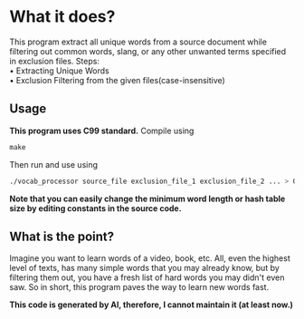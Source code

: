 # What it does?
This program extract all unique words from a source document while filtering out common words, slang, or any other unwanted terms specified in exclusion files. Steps:  
• Extracting Unique Words  
• Exclusion Filtering from the given files(case-insensitive)
## Usage
**This program uses C99 standard.**
Compile using
```c
make
```
Then run and use using
```bash
./vocab_processor source_file exclusion_file_1 exclusion_file_2 ... > Output
```
**Note that you can easily change the minimum word length or hash table size by editing constants in the source code.**

## What is the point?
Imagine you want to learn words of a video, book, etc. All, even the highest level of texts, has many simple words that you may already know, but by filtering them out, you have a fresh list of hard words you may didn't even saw. So in short, this program paves the way to learn new words fast.

**This code is generated by AI, therefore, I cannot maintain it (at least now.)**
